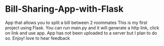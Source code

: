 # Bill-Sharing-App-with-Flask
App that allows you to split a bill between 2 roommates 
This is my first project using Flask.
You can run main.py and it will generate a http link, click on link and use app.
App has not been uploaded to a server but I plan to do so.
Enjoy! love to hear feedback
